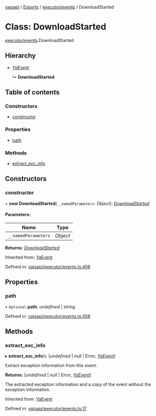 [yajsapi](../README.md) / [Exports](../modules.md) / [executor/events](../modules/executor_events.md) / DownloadStarted

# Class: DownloadStarted

[executor/events](../modules/executor_events.md).DownloadStarted

## Hierarchy

* [*YaEvent*](executor_events.yaevent.md)

  ↳ **DownloadStarted**

## Table of contents

### Constructors

- [constructor](executor_events.downloadstarted.md#constructor)

### Properties

- [path](executor_events.downloadstarted.md#path)

### Methods

- [extract\_exc\_info](executor_events.downloadstarted.md#extract_exc_info)

## Constructors

### constructor

\+ **new DownloadStarted**(`__namedParameters`: *Object*): [*DownloadStarted*](executor_events.downloadstarted.md)

#### Parameters:

Name | Type |
------ | ------ |
`__namedParameters` | *Object* |

**Returns:** [*DownloadStarted*](executor_events.downloadstarted.md)

Inherited from: [YaEvent](executor_events.yaevent.md)

Defined in: [yajsapi/executor/events.ts:458](https://github.com/golemfactory/yajsapi/blob/0a8d8c8/yajsapi/executor/events.ts#L458)

## Properties

### path

• `Optional` **path**: *undefined* \| *string*

Defined in: [yajsapi/executor/events.ts:458](https://github.com/golemfactory/yajsapi/blob/0a8d8c8/yajsapi/executor/events.ts#L458)

## Methods

### extract\_exc\_info

▸ **extract_exc_info**(): [*undefined* \| *null* \| Error, [*YaEvent*](executor_events.yaevent.md)]

Extract exception information from this event.

**Returns:** [*undefined* \| *null* \| Error, [*YaEvent*](executor_events.yaevent.md)]

The extracted exception information and a copy of the event without the exception information.

Inherited from: [YaEvent](executor_events.yaevent.md)

Defined in: [yajsapi/executor/events.ts:17](https://github.com/golemfactory/yajsapi/blob/0a8d8c8/yajsapi/executor/events.ts#L17)
